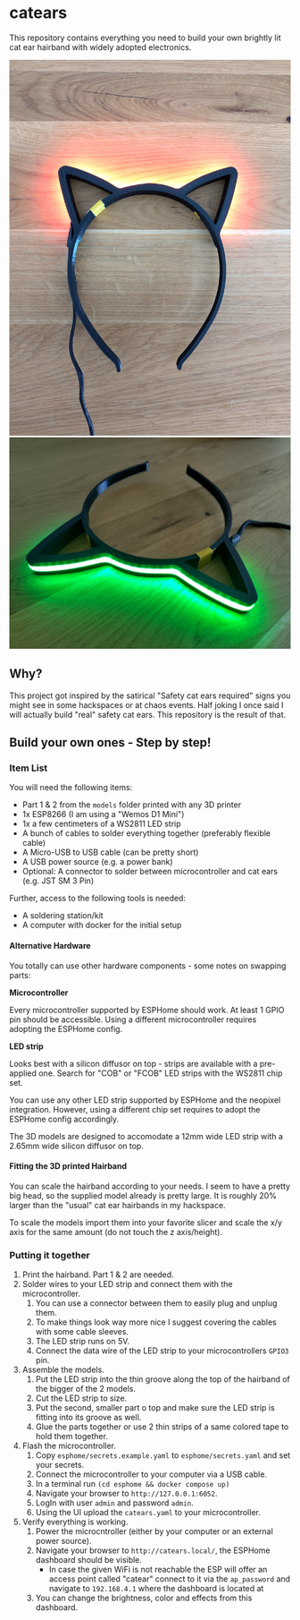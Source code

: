 # catears

This repository contains everything you need to build your own brightly lit cat ear hairband with widely adopted electronics.

![](media/catears-front.jpg)
![](media/catears-top.jpg)

## Why?

This project got inspired by the satirical "Safety cat ears required" signs you might see in some hackspaces or at chaos events. Half joking I once said I will actually build "real" safety cat ears. This repository is the result of that.

## Build your own ones - Step by step!

### Item List

You will need the following items:

- Part 1 & 2 from the `models` folder printed with any 3D printer
- 1x ESP8266 (I am using a "Wemos D1 Mini")
- 1x a few centimeters of a WS2811 LED strip 
- A bunch of cables to solder everything together (preferably flexible cable)
- A Micro-USB to USB cable (can be pretty short)
- A USB power source (e.g. a power bank)
- Optional: A connector to solder between microcontroller and cat ears (e.g. JST SM 3 Pin)

Further, access to the following tools is needed:

- A soldering station/kit
- A computer with docker for the initial setup

#### Alternative Hardware

You totally can use other hardware components - some notes on swapping parts:

**Microcontroller**

Every microcontroller supported by ESPHome should work. At least 1 GPIO pin should be accessible. Using a different microcontroller requires adopting the ESPHome config.

**LED strip**

Looks best with a silicon diffusor on top - strips are available with a pre-applied one. Search for "COB" or "FCOB" LED strips with the WS2811 chip set.

You can use any other LED strip supported by ESPHome and the neopixel integration. However, using a different chip set requires to adopt the ESPHome config accordingly.

The 3D models are designed to accomodate a 12mm wide LED strip with a 2.65mm wide silicon diffusor on top.

#### Fitting the 3D printed Hairband

You can scale the hairband according to your needs. I seem to have a pretty big head, so the supplied model already is pretty large. It is roughly 20% larger than the "usual" cat ear hairbands in my hackspace. 

To scale the models import them into your favorite slicer and scale the x/y axis for the same amount (do not touch the z axis/height).

### Putting it together

1. Print the hairband. Part 1 & 2 are needed.
2. Solder wires to your LED strip and connect them with the microcontroller.
   1. You can use a connector between them to easily plug and unplug them.
   2. To make things look way more nice I suggest covering the cables with some cable sleeves.
   3. The LED strip runs on 5V.
   4. Connect the data wire of the LED strip to your microcontrollers `GPIO3` pin.
3. Assemble the models.
   1. Put the LED strip into the thin groove along the top of the hairband of the bigger of the 2 models.
   2. Cut the LED strip to size.
   3. Put the second, smaller part o top and make sure the LED strip is fitting into its groove as well.
   4. Glue the parts together or use 2 thin strips of a same colored tape to hold them together.
4. Flash the microcontroller.
   1. Copy `esphome/secrets.example.yaml` to `esphome/secrets.yaml` and set your secrets.
   2. Connect the microcontroller to your computer via a USB cable.
   3. In a terminal run `(cd esphome && docker compose up)`
   4. Navigate your browser to `http://127.0.0.1:6052`.
   5. LogIn with user `admin` and password `admin`.
   6. Using the UI upload the `catears.yaml` to your microcontroller.
5. Verify everything is working.
   1. Power the microcntroller (either by your computer or an external power source).
   2. Navigate your browser to `http://catears.local/`, the ESPHome dashboard should be visible.
      - In case the given WiFi is not reachable the ESP will offer an access point called "catear" connect to it via the `ap_password` and navigate to `192.168.4.1` where the dashboard is located at 
   4. You can change the brightness, color and effects from this dashboard.
